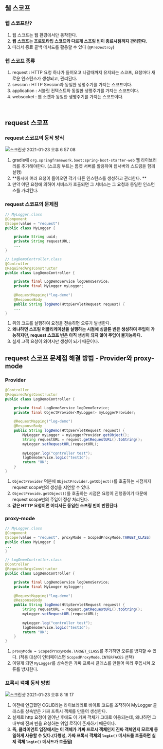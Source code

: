 ## 웹 스코프 
### 웹 스코프란? 
1. 웹 스코프는 웹 환경에서만 동작한다.
2. **웹 스코프는 프로토타입 스코프와 다르게 스프링 빈이 종료시점까지 관리한다.**
3. 따라서 종료 콜백 메서드를 활용할 수 있다 (`@PreDestroy`) 

### 웹 스코프 종류
1. request : HTTP 요청 하나가 들어오고 나갈때까지 유지되는 스코프, 요청마다 새로운 인스턴스가 생성되고, 관리된다. 
2. session : HTTP Session과 동일한 생명주기를 가지는 스코프이다.
3. application : 서블릿 컨텍스트와 동일한 생명주기를 가지는 스코프이다.
4. websocket : 웹 소켓과 동일한 생명주기를 가지는 스코프이다. 

<br/>

## request 스코프 
### request 스코프의 동작 방식 
![스크린샷 2021-01-23 오후 6 57 08](https://user-images.githubusercontent.com/44944031/105575159-d12bd180-5dac-11eb-85fc-78f56784710d.png)
1. gradle에 `org.springframework.boot:spring-boot-starter-web` 웹 라이브러리를 추가해야한다. (스프링 부트는 톰켓 서버를 할용하여 웹서버와 스프링을 함께 실행) 
2. **동시에 여러 요청이 들어오면 각기 다른 인스턴스를 생성하고 관리한다. **
3. 만약 어떤 요청에 의하여 서비스가 호출되면 그 서비스는 그 요청과 동일한 인스턴스를 가리킨다. 

### request 스코프의 문제점 
```java
// MyLogger.class 
@Component
@Scope(value = "request")
public class MyLogger {

    private String uuid;
    private String requestURL;
    ...
}

// LogDemoController.class
@Controller
@RequiredArgsConstructor
public class LogDemoController {

    private final LogDemoService logDemoService;
    private final MyLogger myLogger;
    
    @RequestMapping("log-demo")
    @ResponseBody
    public String logDemo(HttpServletRequest request) {
    ...
}
```
1. 위의 코드를 실행하여 요청을 전송하면 오류가 발생한다.
2. **왜냐하면 스프링 어플리케이션을 실행하는 시점에 싱글톤 빈은 생성하여 주입이 가능하지만, request 스코프 빈은 아직 생성이 되지 않아 주입이 불가능하다.** 
3. 실제 고객 요청이 와야지만 생성이 되기 때문이다. 

## request 스코프 문제점 해결 방법 - Provider와 proxy-mode  
### Provider 
```java
@Controller
@RequiredArgsConstructor
public class LogDemoController {

    private final LogDemoService logDemoService;
    private final ObjectProvider<MyLogger> myLoggerProvider;
    
    @RequestMapping("log-demo")
    @ResponseBody
    public String logDemo(HttpServletRequest request) {
        MyLogger myLogger = myLoggerProvider.getObject();
        String requestURL = request.getRequestURL().toString();
        myLogger.setRequestURL(requestURL);
        
        myLogger.log("controller test");
        logDemoService.logic("testId");
        return "OK";
    }
}
```
1. `ObjectProvider` 덕분에 `ObjectProvider.getObject()`를 호출하는 시점까지 request scope빈의 생성을 지연할 수 있다.
2. `ObjectProvide.getObject()`를 호출하는 시점은 요청이 진행중이기 때문에 request scope빈의 주입이 정상 처리된다.
3. **같은 HTTP 요청이면 어디서든 동일한 스프링 빈이 반환된다.**

### proxy-mode 
```java
// MyLogger.class
@Component
@Scope(value = "request", proxyMode = ScopedProxyMode.TARGET_CLASS)
public class MyLogger {
...
}

// LogDemoController.class
@Controller
@RequiredArgsConstructor
public class LogDemoController {

    private final LogDemoService logDemoService;
    private final MyLooger mylogger;
    
    @RequestMapping("log-demo")
    @ResponseBody
    public String logDemo(HttpServletRequest request) {
        String requestURL = request.getRequestURL().toString();
        myLogger.setRequestURL(requestURL);
        
        myLogger.log("controller test");
        logDemoService.logic("testId");
        return "OK";
    }
}
```
1. `proxyMode = ScopedProxyMode.TARGET_CLASS`를 추가하면 오류를 방지할 수 있다. (적용 대상이 인터페이스면 `ScopedProxyMode.INTERFACES` 선택) 
2. 이렇게 되면 `MyLogger`를 상속받은 가짜 프록시 클래스를 만들어 미리 주입시켜 오류를 방지한다. 

### 프록시 객체 동작 방법 
![스크린샷 2021-01-23 오후 8 16 17](https://user-images.githubusercontent.com/44944031/105576686-df331f80-5db7-11eb-8ed8-67b33957c6a4.png)
1. 이전에 언급했던 CGLIB라는 라이브러리로 바이트 코드를 조작하여 MyLogger 클래스를 상속받은 가짜 프록시 객체를 만들어 생성한다. 
2. 실제로 http 요청이 일어난 후에도 이 가짜 객체가 그대로 이용되는데, 왜냐하면 그 내부에 진짜 빈을 요청하는 위임 로직이 존재하기 때문이다. 
3. **즉, 클라이언트 입장에서는 이 객체가 가짜 프로시 객체인지 진짜 객체인지 모르게 동일하게 사용할 수 있다.(다형성, 가짜 프록시 객체의 `logic()` 메서드를 호출하면 실제 객체 `logic()` 메서드가 호출됨)**
